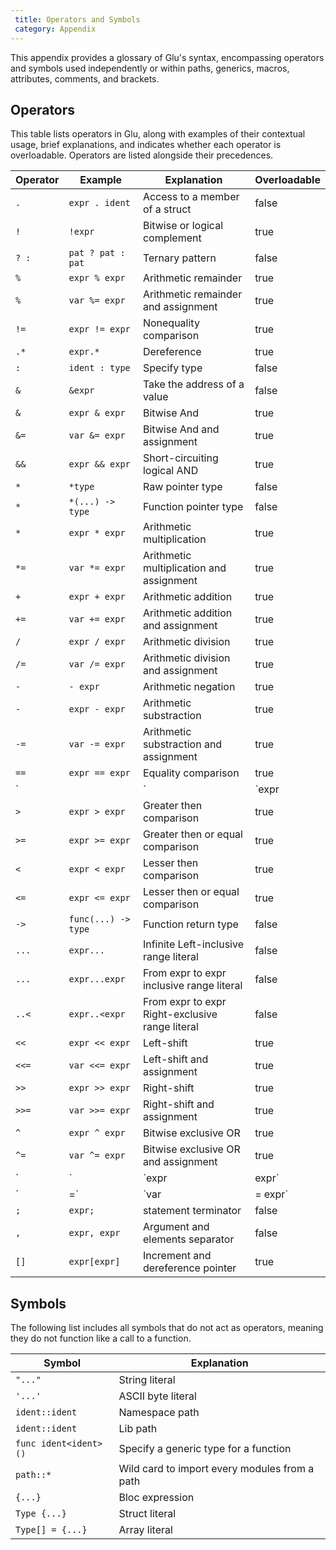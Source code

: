 ```yaml
---
 title: Operators and Symbols
 category: Appendix
---
```


This appendix provides a glossary of Glu's syntax, encompassing operators
and symbols used independently or within paths, generics, macros, attributes, comments, and brackets.

## Operators
This table lists operators in Glu, along with examples of their contextual
usage, brief explanations, and indicates whether each operator is
overloadable. Operators are listed alongside their precedences.

| Operator | Example  | Explanation | Overloadable |
|----------|----------|-------------|--------------|
| `.` | `expr . ident` | Access to a member of a struct | false |
| `!` | `!expr` | Bitwise or logical complement | true |
| `? :` | `pat ? pat : pat` | Ternary pattern | false |
| `%` | `expr % expr` | Arithmetic remainder | true |
| `%` | `var %= expr` | Arithmetic remainder and assignment | true |
| `!=` | `expr != expr` | Nonequality comparison | true |
| `.*` | `expr.*`  | Dereference | true |
| `:` | `ident : type` | Specify type | false |
| `&` | `&expr` | Take the address of a value | false |
| `&` | `expr & expr` | Bitwise And | true |
| `&=` | `var &= expr` | Bitwise And and assignment | true |
| `&&` | `expr && expr` | Short-circuiting logical AND | true |
| `*` | `*type` | Raw pointer type | false |
| `*` | `*(...) -> type` | Function pointer type | false |
| `*` | `expr * expr` | Arithmetic multiplication | true |
| `*=` | `var *= expr` | Arithmetic multiplication and assignment | true |
| `+` | `expr + expr` | Arithmetic addition | true |
| `+=` | `var += expr` | Arithmetic addition and assignment | true |
| `/` | `expr / expr` | Arithmetic division | true |
| `/=` | `var /= expr` | Arithmetic division and assignment | true |
| `-` | `- expr` | Arithmetic negation | true |
| `-` | `expr - expr` | Arithmetic substraction | true |
| `-=` | `var -= expr` | Arithmetic substraction and assignment | true |
| `==` | `expr == expr` | Equality comparison | true |
| `||` | `expr || expr` | Short-circuiting logical OR | true |
| `>` | `expr > expr` | Greater then comparison | true |
| `>=` | `expr >= expr` | Greater then or equal comparison | true |
| `<` | `expr < expr` | Lesser then comparison | true |
| `<=` | `expr <= expr` | Lesser then or equal comparison | true |
| `->` | `func(...) -> type` | Function return type | false |
| `...` | `expr...` | Infinite Left-inclusive range literal | false |
| `...` | `expr...expr` | From expr to expr inclusive range literal | false |
| `..<` | `expr..<expr` | From expr to expr Right-exclusive range literal | false |
| `<<` | `expr << expr` | Left-shift | true |
| `<<=` | `var <<= expr` | Left-shift and assignment | true |
| `>>` | `expr >> expr` | Right-shift | true |
| `>>=` | `var >>= expr` | Right-shift and assignment | true |
| `^` | `expr ^ expr` | Bitwise exclusive OR | true |
| `^=` | `var ^= expr` | Bitwise exclusive OR and assignment | true |
| `|` | `expr | expr` | Bitwise OR | true |
| `|=` | `var |= expr` | Bitwise OR and assignment | true |
| `;` | `expr;` | statement terminator | false |
| `,` | `expr, expr` | Argument and elements separator | false |
| `[]` | `expr[expr]` | Increment and dereference pointer | true |

## Symbols
The following list includes all symbols that do not act as operators,
meaning they do not function like a call to a function.

| Symbol | Explanation |
|----------|----------|
| `"..."` | String literal |
| `'...'` | ASCII byte literal |
| `ident::ident` | Namespace path |
| `ident::ident` | Lib path |
| `func ident<ident>()` | Specify a generic type for a function |
| `path::*` | Wild card to import every modules from a path |
| `{...}` | Bloc expression |
| `Type {...}` | Struct literal |
| `Type[] = {...}` | Array literal |
